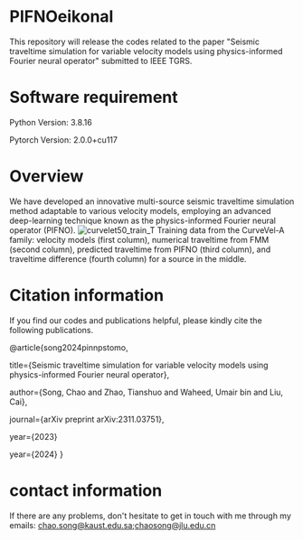 # PIFNOeikonal
This repository will release the codes related to the paper "Seismic traveltime simulation for variable velocity models using physics-informed Fourier neural operator" submitted to IEEE TGRS.

# Software requirement
Python Version: 3.8.16

Pytorch Version: 2.0.0+cu117

# Overview

We have developed an innovative multi-source seismic traveltime simulation method adaptable to various velocity models, employing an advanced deep-learning technique known as the physics-informed Fourier neural operator (PIFNO).
![curvelet50_train_T](https://github.com/user-attachments/assets/5848bd23-cda4-431a-8746-320893c8191a)
Training data from the CurveVel-A family: velocity models (first column), numerical traveltime from FMM (second column), predicted traveltime from PIFNO (third column), and traveltime difference (fourth column) for a source in the middle.


# Citation information

If you find our codes and publications helpful, please kindly cite the following publications.

@article{song2024pinnpstomo,

  title={Seismic traveltime simulation for variable velocity models using physics-informed Fourier neural operator},
  
  author={Song, Chao and Zhao, Tianshuo and Waheed, Umair bin and Liu, Cai},
  
  journal={arXiv preprint arXiv:2311.03751},
  
  year={2023}
  
  year={2024}
}

# contact information
If there are any problems, don't hesitate to get in touch with me through my emails: chao.song@kaust.edu.sa;chaosong@jlu.edu.cn
